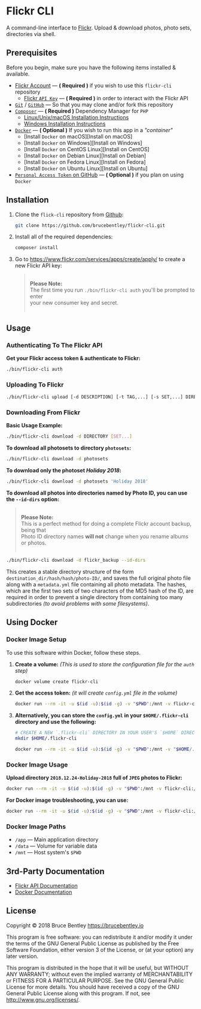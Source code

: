 # Flickr CLI

A command-line interface to [Flickr][Flickr Homepage]. Upload & download photos, photo sets, directories via shell.

## Prerequisites

Before you begin, make sure you have the following items installed & available.

- [Flickr Account][Flickr Homepage] — **( Required )** if you wish to use this `flickr-cli` repository
  - [Flickr `API Key`][Flickr App Create] — **( Required )** in order to interact with the Flickr API
- [`Git`][Git Homepage] / [`GitHub`][GitHub Homepage] — So that you may clone and/or fork this repository
- [`Composer`][Composer Homepage] — **( Required )** Dependency Manager for `PHP`
  - [Linux/Unix/macOS Installation Instructions][Composer on Linux/Unix/macOS]
  - [Windows Installation Instructions][Composer on Windows]
- [`Docker`][Docker Homepage] — **( Optional )** If you wish to run this app in a _"container"_
  - [Install `Docker` on macOS][Install on macOS]
  - [Install `Docker` on Windows][Install on Windows]
  - [Install `Docker` on CentOS Linux][Install on CentOS]
  - [Install `Docker` on Debian Linux][Install on Debian]
  - [Install `Docker` on Fedora Linux][Install on Fedora]
  - [Install `Docker` on Ubuntu Linux][Install on Ubuntu]
- [`Personal Access Token` on GitHub][GitHub Personal Access Token] — **( Optional )** if you plan on using `Docker`

## Installation

1. Clone the `flick-cli` repository from [Github][GitHub Repository]:

   ```sh
   git clone https://github.com/brucebentley/flickr-cli.git
   ```

2. Install all of the required dependencies:
   ```sh
   composer install
   ```

3. Go to <https://www.flickr.com/services/apps/create/apply/> to create a new Flickr API key:  
  
   > &nbsp;  
   > **Please Note:**  
   > The first time you run `./bin/flickr-cli auth` you'll be prompted to enter  
   > your new consumer key and secret.  
   > &nbsp;

## Usage

### Authenticating To The Flickr API

**Get your Flickr access token & authenticate to Flickr:**

```sh
./bin/flickr-cli auth
```

### Uploading To Flickr

```sh
./bin/flickr-cli upload [-d DESCRIPTION] [-t TAG,...] [-s SET,...] DIRECTORY...
```

### Downloading From Flickr

**Basic Usage Example:**

```sh
./bin/flickr-cli download -d DIRECTORY [SET...]
```

**To download all photosets to directory `photosets`:**

```sh
./bin/flickr-cli download -d photosets
```

**To download only the photoset *Holiday 2018*:**

```sh
./bin/flickr-cli download -d photosets 'Holiday 2018'
```

**To download all photos into directories named by Photo ID, you can use the `--id-dirs` option:**

> &nbsp;  
> **Please Note:**  
> This is a perfect method for doing a complete Flickr account backup, being that  
> Photo ID directory names **will not** change when you rename albums or photos.  
> &nbsp;

```sh
./bin/flickr-cli download -d flickr_backup --id-dirs
```

This creates a stable directory structure of the form `destination_dir/hash/hash/photo-ID/`,
and saves the full original photo file along with a `metadata.yml` file containing all photo
metadata. The hashes, which are the first two sets of two characters of the MD5 hash of the ID,
are required in order to prevent a single directory from containing too many subdirectories
_(to avoid problems with some filesystems)_.

## Using Docker

### Docker Image Setup

To use this software within Docker, follow these steps.

1. **Create a volume:** _(This is used to store the configuration file for the `auth` step)_
   ```sh
   docker volume create flickr-cli
   ```

2. **Get the access token:** _(it will create `config.yml` file in the volume)_
   ```sh
   docker run --rm -it -u $(id -u):$(id -g) -v "$PWD":/mnt -v flickr-cli:/data brucebentley/flickr-cli auth
   ```

3. **Alternatively, you can store the `config.yml` in your `$HOME/.flickr-cli` directory and use the following:**

   ```sh
   # CREATE A NEW `.flickr-cli` DIRECTORY IN YOUR USER'S `$HOME` DIRECTORY.
   mkdir $HOME/.flickr-cli

   docker run --rm -it -u $(id -u):$(id -g) -v "$PWD":/mnt -v "$HOME/.flickr-cli":/data brucebentley/flickr-cli auth
   ```

### Docker Image Usage

**Upload directory `2018.12.24-Holiday-2018` full of `JPEG` photos to Flickr:**

```sh
docker run --rm -it -u $(id -u):$(id -g) -v "$PWD":/mnt -v flickr-cli:/data brucebentley/flickr-cli upload --config=/data/config.yml --tags '2018.12.24 "Holiday 2018" Holiday 2018' --sets "Holiday 2018" 2018.12.24-Holiday-2018
```

**For Docker image troubleshooting, you can use:**

```sh
docker run --rm -it -u $(id -u):$(id -g) -v "$PWD":/mnt -v flickr-cli:/data --entrypoint=/bin/bash brucebentley/flickr-cli
```

### Docker Image Paths

- `/app` — Main application directory
- `/data` — Volume for variable data
- `/mnt` — Host system's `$PWD`

## 3rd-Party Documentation

- [Flickr API Documentation][Flickr API Documentation]
- [Docker Documentation][Docker Documentation]

## License

Copyright &copy; 2018 Bruce Bentley <https://brucebentley.io>

This program is free software: you can redistribute it and/or modify it under the terms of the
GNU General Public License as published by the Free Software Foundation, either version 3 of
the License, or (at your option) any later version.

This program is distributed in the hope that it will be useful, but WITHOUT ANY WARRANTY;
without even the implied warranty of MERCHANTABILITY or FITNESS FOR A PARTICULAR PURPOSE.
See the GNU General Public License for more details. You should have received a copy of the
GNU General Public License along with this program. If not, see <http://www.gnu.org/licenses/>.

[Composer Homepage]: https://getcomposer.org
[Composer on Linux/Unix/macOS]: https://getcomposer.org/doc/00-intro.md#installation-linux-unix-macos
[Composer on Windows]: https://getcomposer.org/doc/00-intro.md#installation-windows
[Docker on CentOS]: https://docs.docker.com/install/linux/docker-ce/centos
[Docker on Debian]: https://docs.docker.com/install/linux/docker-ce/debian
[Docker on Fedora]: https://docs.docker.com/install/linux/docker-ce/fedora
[Docker on macOS]: https://docs.docker.com/docker-for-mac/install
[Docker on Ubuntu]: https://docs.docker.com/install/linux/docker-ce/ubuntu
[Docker on Windows]: https://docs.docker.com/docker-for-windows/install
[Docker Documentation]: https://docs.docker.com
[Docker Homepage]: https://www.docker.com
[Flickr API Documentation]: https://flickr.com/services/api
[Flickr App Create]: https://www.flickr.com/services/apps/create/apply
[Flickr App Garden]: https://flickr.com/services
[Flickr Homepage]: https://flickr.com
[Git Homepage]: https://git-scm.com
[GitHub Homepage]: https://github.com
[GitHub Personal Access Token]: https://github.com/settings/tokens/new
[GitHub Repository]: https://github.com/brucebentley/flickr-cli
